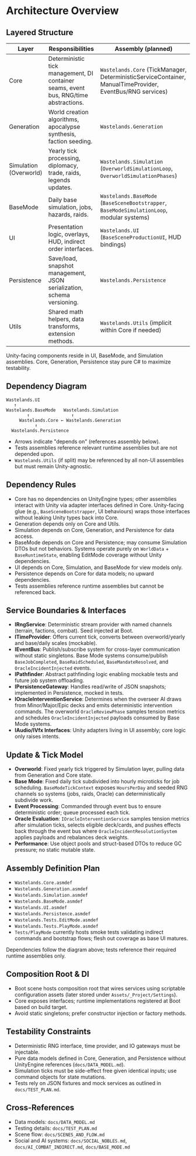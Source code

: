 # Architecture Overview

## Layered Structure
| Layer | Responsibilities | Assembly (planned) |
| --- | --- | --- |
| Core | Deterministic tick management, DI container seams, event bus, RNG/time abstractions. | `Wastelands.Core` (TickManager, DeterministicServiceContainer, ManualTimeProvider, EventBus/RNG services) |
| Generation | World creation algorithms, apocalypse synthesis, faction seeding. | `Wastelands.Generation` |
| Simulation (Overworld) | Yearly tick processing, diplomacy, trade, raids, legends updates. | `Wastelands.Simulation` (`OverworldSimulationLoop`, `OverworldSimulationPhases`) |
| BaseMode | Daily base simulation, jobs, hazards, raids. | `Wastelands.BaseMode` (`BaseSceneBootstrapper`, `BaseModeSimulationLoop`, modular systems) |
| UI | Presentation logic, overlays, HUD, indirect order interfaces. | `Wastelands.UI` (`BaseSceneProductionUI`, HUD bindings) |
| Persistence | Save/load, snapshot management, JSON serialization, schema versioning. | `Wastelands.Persistence` |
| Utils | Shared math helpers, data transforms, extension methods. | `Wastelands.Utils` (implicit within Core if needed) |

Unity-facing components reside in UI, BaseMode, and Simulation assemblies. Core, Generation, Persistence stay pure C# to maximize testability.

## Dependency Diagram
```
Wastelands.UI
   ↑
Wastelands.BaseMode   Wastelands.Simulation
        ↑                ↑
     Wastelands.Core ← Wastelands.Generation
           ↑
  Wastelands.Persistence
```
- Arrows indicate "depends on" (references assembly below).
- Tests assemblies reference relevant runtime assemblies but are not depended upon.
- `Wastelands.Utils` (if split) may be referenced by all non-UI assemblies but must remain Unity-agnostic.

## Dependency Rules
- Core has no dependencies on UnityEngine types; other assemblies interact with Unity via adapter interfaces defined in Core. Unity-facing glue (e.g., `BaseSceneBootstrapper`, UI behaviours) wraps those interfaces without leaking Unity types back into Core.
- Generation depends only on Core and Utils.
- Simulation depends on Core, Generation, and Persistence for data access.
- BaseMode depends on Core and Persistence; may consume Simulation DTOs but not behaviors. Systems operate purely on `WorldData` + `BaseRuntimeState`, enabling EditMode coverage without Unity dependencies.
- UI depends on Core, Simulation, and BaseMode for view models only.
- Persistence depends on Core for data models; no upward dependencies.
- Tests assemblies reference runtime assemblies but cannot be referenced back.

## Service Boundaries & Interfaces
- **IRngService**: Deterministic stream provider with named channels (terrain, factions, combat). Seed injected at Boot.
- **ITimeProvider**: Offers current tick, converts between overworld/yearly and base/daily scales (mockable).
- **IEventBus**: Publish/subscribe system for cross-layer communication without static singletons. Base Mode systems consume/publish `BaseJobCompleted`, `BaseRaidScheduled`, `BaseMandateResolved`, and `OracleIncidentInjected` events.
- **IPathfinder**: Abstract pathfinding logic enabling mockable tests and future job system offloading.
- **IPersistenceGateway**: Handles read/write of JSON snapshots; implemented in Persistence, mocked in tests.
- **IOracleInterventionService**: Determines when the overseer AI draws from Minor/Major/Epic decks and emits deterministic intervention commands. The overworld `OracleReviewPhase` samples tension metrics and schedules `OracleIncidentInjected` payloads consumed by Base Mode systems.
- **IAudio/IVfx Interfaces**: Unity adapters living in UI assembly; core logic only raises intents.

## Update & Tick Model
- **Overworld**: Fixed yearly tick triggered by Simulation layer, pulling data from Generation and Core state.
- **Base Mode**: Fixed daily tick subdivided into hourly microticks for job scheduling. `BaseModeTickContext` exposes `HoursPerDay` and seeded RNG channels so systems (jobs, raids, Oracle) can deterministically subdivide work.
- **Event Processing**: Commanded through event bus to ensure deterministic order; queue processed each tick.
- **Oracle Evaluation**: `IOracleInterventionService` samples tension metrics after simulation ticks, selects eligible deck/cards, and pushes effects back through the event bus where `OracleIncidentResolutionSystem` applies payloads and rebalances deck weights.
- **Performance**: Use object pools and struct-based DTOs to reduce GC pressure; no static mutable state.

## Assembly Definition Plan
- `Wastelands.Core.asmdef`
- `Wastelands.Generation.asmdef`
- `Wastelands.Simulation.asmdef`
- `Wastelands.BaseMode.asmdef`
- `Wastelands.UI.asmdef`
- `Wastelands.Persistence.asmdef`
- `Wastelands.Tests.EditMode.asmdef`
- `Wastelands.Tests.PlayMode.asmdef`
- `Tests/PlayMode` currently hosts smoke tests validating indirect commands and bootstrap flows; flesh out coverage as base UI matures.

Dependencies follow the diagram above; tests reference their required runtime assemblies only.

## Composition Root & DI
- Boot scene hosts composition root that wires services using scriptable configuration assets (later stored under `Assets/_Project/Settings`).
- Core exposes interfaces; runtime implementations registered at Boot based on build target.
- Avoid static singletons; prefer constructor injection or factory methods.

## Testability Constraints
- Deterministic RNG interface, time provider, and IO gateways must be injectable.
- Pure data models defined in Core, Generation, and Persistence without UnityEngine references (`docs/DATA_MODEL.md`).
- Simulation ticks must be side-effect free given identical inputs; use command objects for state mutations.
- Tests rely on JSON fixtures and mock services as outlined in `docs/TEST_PLAN.md`.

## Cross-References
- Data models: `docs/DATA_MODEL.md`
- Testing details: `docs/TEST_PLAN.md`
- Scene flow: `docs/SCENES_AND_FLOW.md`
- Social and AI systems: `docs/SOCIAL_NOBLES.md`, `docs/AI_COMBAT_INDIRECT.md`, `docs/BASE_MODE.md`
